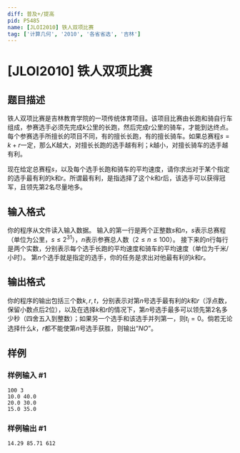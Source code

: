 ```yaml
---
diff: 普及+/提高
pid: P5485
name: [JLOI2010] 铁人双项比赛
tag: ['计算几何', '2010', '各省省选', '吉林']
---
```

# [JLOI2010] 铁人双项比赛
## 题目描述

铁人双项比赛是吉林教育学院的一项传统体育项目。该项目比赛由长跑和骑自行车组成，参赛选手必须先完成$k$公里的长跑，然后完成r公里的骑车，才能到达终点。每个参赛选手所擅长的项目不同，有的擅长长跑，有的擅长骑车。如果总赛程$s=k+r$一定，那么K越大，对擅长长跑的选手越有利；$k$越小，对擅长骑车的选手越有利。
 
现在给定总赛程$s$，以及每个选手长跑和骑车的平均速度，请你求出对于某个指定的选手最有利的k和r。所谓最有利，是指选择了这个$k$和$r$后，该选手可以获得冠军，且领先第$2$名尽量地多。
## 输入格式

你的程序从文件读入输入数据。
输入的第一行是两个正整数$s$和$n$，$s$表示总赛程（单位为公里，$s\leq 2^{31}$），$n$表示参赛总人数（$2\leq n\leq 100$）。
接下来的$n$行每行是两个实数，分别表示每个选手长跑的平均速度和骑车的平均速度（单位为千米/小时）。
第$n$个选手就是指定的选手，你的任务是求出对他最有利的$k$和$r$。
## 输出格式

你的程序的输出包括三个数$k,r,t$，分别表示对第$n$号选手最有利的$k$和$r$（浮点数，保留小数点后$2$位），以及在选择$k$和$r$的情况下，第$n$号选手最多可以领先第$2$名多少秒（四舍五入到整数）；如果另一个选手和该选手并列第一，则$t_i=0$。倘若无论选择什么$k$，$r$都不能使第$n$号选手获胜，则输出“$NO$”。
## 样例

### 样例输入 #1
```
100 3
10.0 40.0
20.0 30.0
15.0 35.0
```
### 样例输出 #1
```
14.29 85.71 612
```
